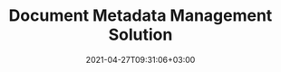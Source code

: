 ---
############################# Static ############################
layout: "product"
date: 2021-04-27T09:31:06+03:00
draft: false

############################# Head ############################
head_title: "Document Metadata Manipulation Apps, SDKs and Cloud APIs"
head_description: "Document Metadata APIs native to C# .NET & Java. Read, write, edit & compare meta information of all popular formats. Analyze & export metadata."

############################# Header ############################
title: "Document Metadata Management Solution"
description: "APIs and apps to read, edit, update and delete metadata of documents, images and other file formats on popular platforms."

############################# APIs ###############################
apis:
  enable: true

  api:
    # api loop
    - title: "GroupDocs.Metadata Cloud APIs Include"
      link: "/metadata/family"
      label: "View All Cloud APIs"
      api_product:
        # api_product loop
        - link: "/metadata/curl/"
          img_alt: "GroupDocs.Metadata Cloud for cURL"
          image: "/sdk/272x272/groupdocs_metadata-for-curl.webp"
          product: "GroupDocs.Metadata"
          platform: "Cloud for cURL"
          content: "Work with cURL RESTful metadata manipulation APIs to manage metadata information of PDF, Word, Excel, Presentations, images and multimedia file in your applications."

        # api_product loop
        - link: "/metadata/net/"
          img_alt: "GroupDocs.Metadata Cloud SDK for .NET"
          image: "/sdk/272x272/groupdocs_metadata-for-net.webp"
          product: "GroupDocs.Metadata"
          platform: "Cloud SDK for .NET"
          content: "Use metadata REST API with .NET SDK to add, edit, extract, search and delete metadata from document formats within .NET applications."

        # api_product loop
        - link: "/metadata/java/"
          img_alt: "GroupDocs.Metadata Cloud SDK for Java"
          image: "/sdk/272x272/groupdocs_metadata-for-java.webp"
          product: "GroupDocs.Metadata"
          platform: "Cloud SDK for Java"
          content: "Enhance your Java applications with powerful metadata management features using Metadata SDK for Java."
   
   # api loop
    - title: "GroupDocs.Metadata On Premise APIs Include"
      link: "https://products.groupdocs.com/metadata/"
      label: "View All On Premise APIs"
      api_product:
        # api_product loop
        - link: "https://products.groupdocs.com/metadata/net/"
          img_alt: "GroupDocs.Metadata for .NET"
          image: "/logo/net/groupdocs-metadata.png"
          product: "GroupDocs.Metadata"
          platform: ".NET"
          content: "Native .NET API to dynamically read, write, edit and remove meta information from Microsoft Office, PDF, Multimedia, images and various other file formats."

        # api_product loop
        - link: "https://products.groupdocs.com/metadata/java/"
          img_alt: "GroupDocs.Metadata for Java"
          image: "/logo/java/groupdocs-metadata.png"
          product: "GroupDocs.Metadata"
          platform: "Java"
          content: "Java API for reading, extracting, comparing and exporting metadata information from all popular documents, images and various other formats."
    
    # api loop
    - title: "GroupDocs.Metadata Cross Platform Apps Include"
      link: "https://products.groupdocs.app/metadata/family"
      label: "View All Cross Platform Apps"
      api_product:
        # api_product loop
        - link: "https://products.groupdocs.app/metadata/total"
          img_alt: "GroupDocs.Metadata Total"
          image: "/logo/app/groupdocs_metadata-app.png"
          product: "GroupDocs.Metadata"
          platform: "Total"
          content: "Free app to view & edit metadata of Word, Excel, PDF, PowerPoint and more than 50 document types."

        # api_product loop
        - link: "https://products.groupdocs.app/metadata/docx"
          img_alt: "GroupDocs.Metadata DOCX"
          image: "/logo/app/groupdocs_words-app.png"
          product: "GroupDocs.Metadata"
          platform: "DOCX"
          content: "Free online metadata viewer & editor for MS Word documents."

        # api_product loop
        - link: "https://products.groupdocs.app/metadata/pdf"
          img_alt: "GroupDocs.Metadata PDF"
          image: "/logo/app/groupdocs_pdf-app.png"
          product: "GroupDocs.Metadata"
          platform: "PDF"
          content: "View or edit Metadata information of PDF documents online."

    

############################# Back to top ###############################
back_to_top:
  enable: true
---